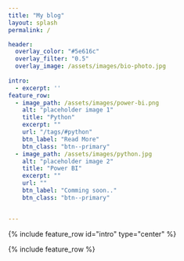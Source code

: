 ```yaml
---
title: "My blog"
layout: splash
permalink: /

header:
  overlay_color: "#5e616c"
  overlay_filter: "0.5"
  overlay_image: /assets/images/bio-photo.jpg
 
intro: 
  - excerpt: ''
feature_row:
  - image_path: /assets/images/power-bi.png
    alt: "placeholder image 1"
    title: "Python"
    excerpt: ""
    url: "/tags/#python"
    btn_label: "Read More"
    btn_class: "btn--primary"
  - image_path: /assets/images/python.jpg
    alt: "placeholder image 2"
    title: "Power BI"
    excerpt: ""
    url: ""
    btn_label: "Comming soon.."
    btn_class: "btn--primary"


---
```


{% include feature_row id="intro" type="center" %}

{% include feature_row %}
